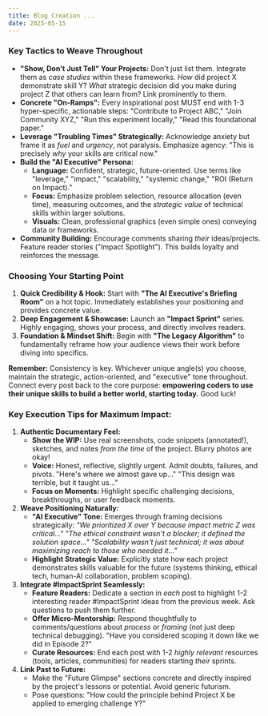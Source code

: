 ```yaml
---
title: Blog Creation ...
date: 2025-05-15
---
```


### **Key Tactics to Weave Throughout**

- **"Show, Don't Just Tell" Your Projects:** Don't just list them. Integrate them as *case studies* within these frameworks. *How* did project X demonstrate skill Y? *What* strategic decision did you make during project Z that others can learn from? Link prominently to them.
- **Concrete "On-Ramps":** Every inspirational post MUST end with 1-3 hyper-specific, actionable steps: "Contribute to Project ABC," "Join Community XYZ," "Run this experiment locally," "Read this foundational paper."
- **Leverage "Troubling Times" Strategically:** Acknowledge anxiety but frame it as *fuel* and *urgency*, not paralysis. Emphasize agency: "This is precisely *why* your skills are critical now."
- **Build the "AI Executive" Persona:**
    - **Language:** Confident, strategic, future-oriented. Use terms like "leverage," "impact," "scalability," "systemic change," "ROI (Return on Impact)."
    - **Focus:** Emphasize problem selection, resource allocation (even time), measuring outcomes, and the *strategic value* of technical skills within larger solutions.
    - **Visuals:** Clean, professional graphics (even simple ones) conveying data or frameworks.
- **Community Building:** Encourage comments sharing *their* ideas/projects. Feature reader stories ("Impact Spotlight"). This builds loyalty and reinforces the message.

### **Choosing Your Starting Point**

1. **Quick Credibility & Hook:** Start with **"The AI Executive's Briefing Room"** on a hot topic. Immediately establishes your positioning and provides concrete value.
2. **Deep Engagement & Showcase:** Launch an **"Impact Sprint"** series. Highly engaging, shows your process, and directly involves readers.
3. **Foundation & Mindset Shift:** Begin with **"The Legacy Algorithm"** to fundamentally reframe how your audience views their work before diving into specifics.

**Remember:** Consistency is key. Whichever unique angle(s) you choose, maintain the strategic, action-oriented, and "executive" tone throughout. Connect every post back to the core purpose: **empowering coders to use their unique skills to build a better world, starting today.** Good luck!

### **Key Execution Tips for Maximum Impact:**

1. **Authentic Documentary Feel:**
    - **Show the WIP:** Use real screenshots, code snippets (annotated!), sketches, and notes *from the time* of the project. Blurry photos are okay!
    - **Voice:** Honest, reflective, slightly urgent. Admit doubts, failures, and pivots. "Here's where we almost gave up..." "This design was terrible, but it taught us..."
    - **Focus on Moments:** Highlight specific challenging decisions, breakthroughs, or user feedback moments.
2. **Weave Positioning Naturally:**
    - **"AI Executive" Tone:** Emerges through framing decisions strategically: *"We prioritized X over Y because impact metric Z was critical..."* *"The ethical constraint wasn't a blocker; it defined the solution space..."* *"Scalability wasn't just technical; it was about maximizing reach to those who needed it..."*
    - **Highlight Strategic Value:** Explicitly state how each project demonstrates skills valuable for the future (systems thinking, ethical tech, human-AI collaboration, problem scoping).
3. **Integrate #ImpactSprint Seamlessly:**
    - **Feature Readers:** Dedicate a section in *each* post to highlight 1-2 interesting reader #ImpactSprint ideas from the previous week. Ask questions to push them further.
    - **Offer Micro-Mentorship:** Respond thoughtfully to comments/questions about *process* or *framing* (not just deep technical debugging). "Have you considered scoping it down like we did in Episode 2?"
    - **Curate Resources:** End each post with 1-2 *highly relevant* resources (tools, articles, communities) for readers starting *their* sprints.
4. **Link Past to Future:**
    - Make the "Future Glimpse" sections concrete and directly inspired by the project's lessons or potential. Avoid generic futurism.
    - Pose questions: "How could the principle behind Project X be applied to emerging challenge Y?"